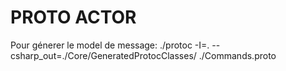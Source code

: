 # PROTO ACTOR

Pour génerer le model de message:
./protoc -I=. --csharp_out=./Core/GeneratedProtocClasses/ ./Commands.proto

